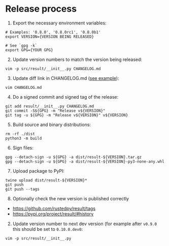 # Release process

1) Export the necessary environment variables:
```
# Examples: '0.8.0', '0.8.0rc1', '0.8.0b1'
export VERSION={VERSION BEING RELEASED}

# See `gpg -k`
export GPG={YOUR GPG}
```

2) Update version numbers to match the version being released:
```
vim -p src/result/__init__.py CHANGELOG.md
```

3) Update diff link in CHANGELOG.md ([see example][diff-link-update-pr-example]):
```
vim CHANGELOG.md
```

4) Do a signed commit and signed tag of the release:
```
git add result/__init__.py CHANGELOG.md
git commit -S${GPG} -m "Release v${VERSION}"
git tag -u ${GPG} -m "Release v${VERSION}" v${VERSION}
```

5) Build source and binary distributions:
```
rm -rf ./dist
python3 -m build
```

6) Sign files:
```
gpg --detach-sign -u ${GPG} -a dist/result-${VERSION}.tar.gz
gpg --detach-sign -u ${GPG} -a dist/result-${VERSION}-py3-none-any.whl
```

7) Upload package to PyPI:
```
twine upload dist/result-${VERSION}*
git push
git push --tags
```

8) Optionally check the new version is published correctly
- https://github.com/rustedpy/result/tags
- https://pypi.org/project/result/#history

2) Update version number to next dev version (for example after `v0.9.0` this should be set to `0.10.0.dev0`:
```
vim -p src/result/__init__.py
```

[diff-link-update-pr-example]: https://github.com/rustedpy/result/pull/77/files
